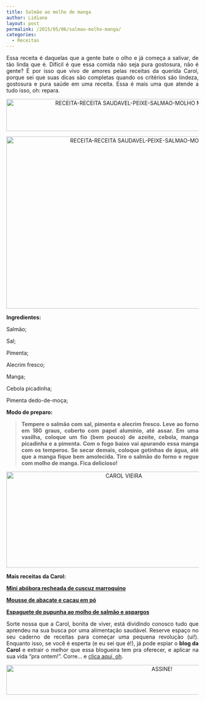 ```yaml
---
title: Salmão ao molho de manga
author: Lidiane
layout: post
permalink: /2015/05/06/salmao-molho-manga/
categories:
  - Receitas
---
```

<p align="justify">
  Essa receita é daquelas que a gente bate o olho e já começa a salivar, de tão linda que é. Difícil é que essa comida não seja pura gostosura, não é gente? É por isso que vivo de amores pelas receitas da querida Carol, porque sei que suas dicas são completas quando os critérios são lindeza, gostosura e pura saúde em uma receita. Essa é mais uma que atende a tudo isso, oh: repara.
</p>

<p align="center">
  <a href="https://www.trololodemulher.com.br/2015/04/RECEITA-RECEITA-SAUDAVEL-PEIXE-SALMAO-MOLHO-MANGA-MANGA2.png"><img class="alignnone size-full wp-image-10907" src="https://www.trololodemulher.com.br/2015/04/RECEITA-RECEITA-SAUDAVEL-PEIXE-SALMAO-MOLHO-MANGA-MANGA2.png" alt="RECEITA-RECEITA SAUDAVEL-PEIXE-SALMAO-MOLHO MANGA-MANGA[2]" width="741" height="84" /></a>
</p>

<p align="center">
  <a href="https://www.trololodemulher.com.br/2015/04/RECEITA-RECEITA-SAUDAVEL-PEIXE-SALMAO-MOLHO-MANGA-MANGA.jpg"><img class="alignnone size-full wp-image-10906" src="https://www.trololodemulher.com.br/2015/04/RECEITA-RECEITA-SAUDAVEL-PEIXE-SALMAO-MOLHO-MANGA-MANGA.jpg" alt="RECEITA-RECEITA SAUDAVEL-PEIXE-SALMAO-MOLHO MANGA-MANGA" width="800" height="450" /></a>
</p>

<p align="justify">
  <strong>Ingredientes:</strong>
</p>

<p align="justify">
  Salmão;
</p>

<p align="justify">
  Sal;
</p>

<p align="justify">
  Pimenta;
</p>

<p align="justify">
  Alecrim fresco;
</p>

<p align="justify">
  Manga;
</p>

<p align="justify">
  Cebola picadinha;
</p>

<p align="justify">
  Pimenta dedo-de-moça;
</p>

<p align="justify">
  <strong>Modo de preparo:</strong>
</p>

> <p align="justify">
>   <strong>Tempere o salmão com sal, pimenta e alecrim fresco. Leve ao forno em 180 graus, coberto com papel alumínio, até assar. Em uma vasilha, coloque um fio (bem pouco) de azeite, cebola, manga picadinha e a pimenta. Com o fogo baixo vai apurando essa manga com os temperos. Se secar demais, coloque gotinhas de água, até que a manga fique bem amolecida. Tire o salmão do forno e regue com molho de manga. Fica delicioso!</strong>
> </p>

<p align="center">
  <a href="https://www.trololodemulher.com.br/2014/07/CAROL-VIEIRA.png"><img class="alignnone size-full wp-image-10204" src="https://www.trololodemulher.com.br/2014/07/CAROL-VIEIRA.png" alt="CAROL VIEIRA" width="600" height="251" /></a>
</p>

<p align="justify">
  <strong>Mais receitas da Carol:</strong>
</p>

<p align="justify">
  <a href="http://www.trololodemulher.com.br/2015/03/25/abobora-cuscuz-marroquino/" target="_blank" rel="noopener noreferrer"><strong>Mini abóbora recheada de cuscuz marroquino</strong></a>
</p>

<p align="justify">
  <a href="http://www.trololodemulher.com.br/2015/03/23/mousse-saudavel-abacate/" target="_blank" rel="noopener noreferrer"><strong>Mousse de abacate e cacau em pó</strong></a>
</p>

<p align="justify">
  <a href="http://www.trololodemulher.com.br/2015/03/20/pupunha-salmao-aspargos/" target="_blank" rel="noopener noreferrer"><strong>Espaguete de pupunha ao molho de salmão e aspargos</strong></a>
</p>

<p align="justify">
  Sorte nossa que a Carol, bonita de viver, está dividindo conosco tudo que aprendeu na sua busca por uma alimentação saudável. Reserve espaço no seu caderno de receitas para começar uma pequena revolução (ui!). Enquanto isso, se você é esperta (e eu sei que é!), já pode espiar o <strong>blog da Carol</strong> e extrair o melhor que essa blogueira tem pra oferecer, e aplicar na sua vida “pra ontem!”. Corre… e <a href="http://mundocarolvieira.blogspot.com.br/" target="_blank" rel="noopener noreferrer">clica aqui, oh</a>.
</p>

<p align="center">
  <a href="http://feedburner.google.com/fb/a/mailverify?uri=blogbichafemea&loc=pt_BR" target="_blank" rel="noopener noreferrer"><img class="alignnone size-full wp-image-10439" src="https://www.trololodemulher.com.br/2014/09/ASSINE.png" alt="ASSINE!" width="800" height="78" /></a>
</p>

<p align="justify">